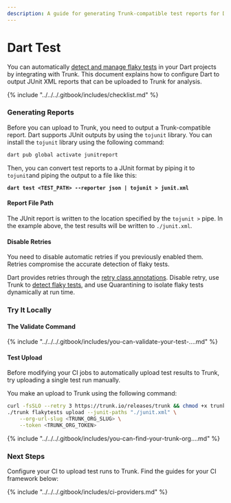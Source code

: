 ```yaml
---
description: A guide for generating Trunk-compatible test reports for Dart tests
---
```


# Dart Test

You can automatically [detect and manage flaky tests](../../detection.md) in your Dart projects by integrating with Trunk. This document explains how to configure Dart to output JUnit XML reports that can be uploaded to Trunk for analysis.

{% include "../../../.gitbook/includes/checklist.md" %}

### Generating Reports

Before you can upload to Trunk, you need to output a Trunk-compatible report. Dart supports JUnit outputs by using the `tojunit` library. You can install the `tojunit` library using the following command:

```sh
dart pub global activate junitreport
```

Then, you can convert test reports to a JUnit format by piping it to `tojunit`and piping the output to a file like this:&#x20;

<pre class="language-sh"><code class="lang-sh"><strong>dart test &#x3C;TEST_PATH> --reporter json | tojunit > junit.xml
</strong></code></pre>

#### Report File Path

The JUnit report is written to the location specified by the `tojunit >` pipe. In the example above, the test results will be written to `./junit.xml`.

#### Disable Retries

You need to disable automatic retries if you previously enabled them. Retries compromise the accurate detection of flaky tests.

Dart provides retries through the [retry class annotations](https://pub.dev/documentation/test/latest/test/Retry-class.html). Disable retry, use Trunk to [detect](../../detection.md)[ flaky tests](../../detection.md), and use Quarantining to isolate flaky tests dynamically at run time.

### Try It Locally

#### The Validate Command

{% include "../../../.gitbook/includes/you-can-validate-your-test-....md" %}

#### Test Upload

Before modifying your CI jobs to automatically upload test results to Trunk, try uploading a single test run manually.

You make an upload to Trunk using the following command:

```sh
curl -fsSLO --retry 3 https://trunk.io/releases/trunk && chmod +x trunk
./trunk flakytests upload --junit-paths "./junit.xml" \
    --org-url-slug <TRUNK_ORG_SLUG> \
    --token <TRUNK_ORG_TOKEN>
```

{% include "../../../.gitbook/includes/you-can-find-your-trunk-org....md" %}

### Next Steps

Configure your CI to upload test runs to Trunk. Find the guides for your CI framework below:

{% include "../../../.gitbook/includes/ci-providers.md" %}

